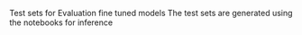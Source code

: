 Test sets for Evaluation fine tuned models
The test sets are generated using the notebooks for inference
